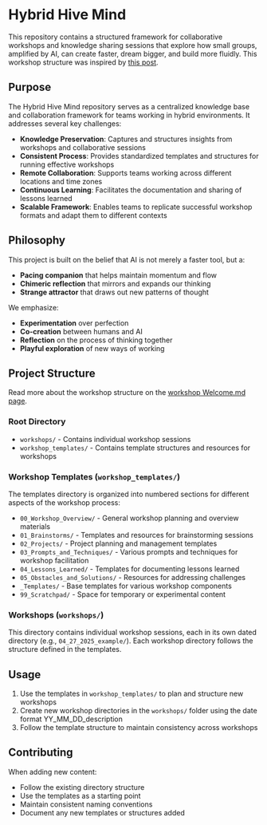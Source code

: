 # Hybrid Hive Mind

This repository contains a structured framework for collaborative workshops and knowledge sharing sessions that explore how small groups, amplified by AI, can create faster, dream bigger, and build more fluidly. This workshop structure was inspired by [this post](https://contraptions.venkateshrao.com/p/bangkok-diary-2025).

## Purpose

The Hybrid Hive Mind repository serves as a centralized knowledge base and collaboration framework for teams working in hybrid environments. It addresses several key challenges:

- **Knowledge Preservation**: Captures and structures insights from workshops and collaborative sessions
- **Consistent Process**: Provides standardized templates and structures for running effective workshops
- **Remote Collaboration**: Supports teams working across different locations and time zones
- **Continuous Learning**: Facilitates the documentation and sharing of lessons learned
- **Scalable Framework**: Enables teams to replicate successful workshop formats and adapt them to different contexts

## Philosophy

This project is built on the belief that AI is not merely a faster tool, but a:
- **Pacing companion** that helps maintain momentum and flow
- **Chimeric reflection** that mirrors and expands our thinking
- **Strange attractor** that draws out new patterns of thought

We emphasize:
- **Experimentation** over perfection
- **Co-creation** between humans and AI
- **Reflection** on the process of thinking together
- **Playful exploration** of new ways of working

## Project Structure

Read more about the workshop structure on the [workshop Welcome.md page](./workshop_templates/00_Workshop_Overview/Welcome.md).

### Root Directory
- `workshops/` - Contains individual workshop sessions
- `workshop_templates/` - Contains template structures and resources for workshops

### Workshop Templates (`workshop_templates/`)
The templates directory is organized into numbered sections for different aspects of the workshop process:

- `00_Workshop_Overview/` - General workshop planning and overview materials
- `01_Brainstorms/` - Templates and resources for brainstorming sessions
- `02_Projects/` - Project planning and management templates
- `03_Prompts_and_Techniques/` - Various prompts and techniques for workshop facilitation
- `04_Lessons_Learned/` - Templates for documenting lessons learned
- `05_Obstacles_and_Solutions/` - Resources for addressing challenges
- `_Templates/` - Base templates for various workshop components
- `99_Scratchpad/` - Space for temporary or experimental content

### Workshops (`workshops/`)
This directory contains individual workshop sessions, each in its own dated directory (e.g., `04_27_2025_example/`). Each workshop directory follows the structure defined in the templates.

## Usage
1. Use the templates in `workshop_templates/` to plan and structure new workshops
2. Create new workshop directories in the `workshops/` folder using the date format YY_MM_DD_description
3. Follow the template structure to maintain consistency across workshops

## Contributing
When adding new content:
- Follow the existing directory structure
- Use the templates as a starting point
- Maintain consistent naming conventions
- Document any new templates or structures added 
